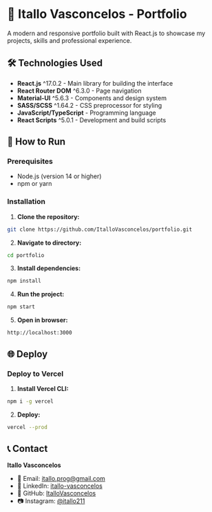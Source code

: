 # 🚀 Itallo Vasconcelos - Portfolio

A modern and responsive portfolio built with React.js to showcase my projects, skills and professional experience.

## 🛠️ Technologies Used

- **React.js** ^17.0.2 - Main library for building the interface
- **React Router DOM** ^6.3.0 - Page navigation
- **Material-UI** ^5.6.3 - Components and design system
- **SASS/SCSS** ^1.64.2 - CSS preprocessor for styling
- **JavaScript/TypeScript** - Programming language
- **React Scripts** ^5.0.1 - Development and build scripts

## 🚀 How to Run

### Prerequisites
- Node.js (version 14 or higher)
- npm or yarn

### Installation

1. **Clone the repository:**
```bash
git clone https://github.com/ItalloVasconcelos/portfolio.git
```

2. **Navigate to directory:**
```bash
cd portfolio
```

3. **Install dependencies:**
```bash
npm install
```

4. **Run the project:**
```bash
npm start
```

5. **Open in browser:**
```
http://localhost:3000
```

## 🌐 Deploy

### Deploy to Vercel

1. **Install Vercel CLI:**
```bash
npm i -g vercel
```

2. **Deploy:**
```bash
vercel --prod
```

## 📞 Contact

**Itallo Vasconcelos**
- 📧 Email: itallo.prog@gmail.com
- 💼 LinkedIn: [itallo-vasconcelos](https://www.linkedin.com/in/itallo-vasconcelos-7441b4158/?locale=en_US)
- 🐙 GitHub: [ItalloVasconcelos](https://github.com/ItalloVasconcelos)
- 📷 Instagram: [@itallo211](https://www.instagram.com/itallo211/)